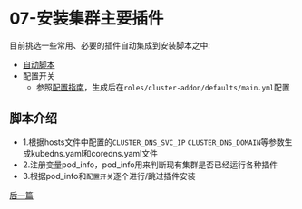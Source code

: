# 07-安装集群主要插件

目前挑选一些常用、必要的插件自动集成到安装脚本之中:  
- [自动脚本](../../roles/cluster-addon/tasks/main.yml)
- 配置开关
  - 参照[配置指南](config_guide.md)，生成后在`roles/cluster-addon/defaults/main.yml`配置

## 脚本介绍

- 1.根据hosts文件中配置的`CLUSTER_DNS_SVC_IP` `CLUSTER_DNS_DOMAIN`等参数生成kubedns.yaml和coredns.yaml文件
- 2.注册变量pod_info，pod_info用来判断现有集群是否已经运行各种插件
- 3.根据pod_info和`配置开关`逐个进行/跳过插件安装



[后一篇](08-cluster-storage.md)
